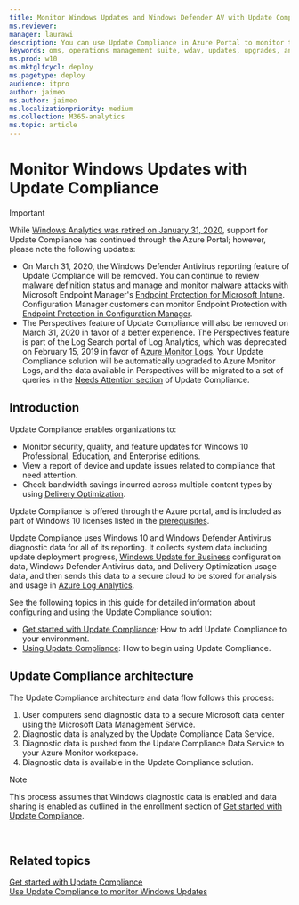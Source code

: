 ```yaml
---
title: Monitor Windows Updates and Windows Defender AV with Update Compliance (Windows 10)
ms.reviewer: 
manager: laurawi
description: You can use Update Compliance in Azure Portal to monitor the progress of updates and key antimalware protection features on devices in your network.
keywords: oms, operations management suite, wdav, updates, upgrades, antivirus, antimalware, signature, log analytics
ms.prod: w10
ms.mktglfcycl: deploy
ms.pagetype: deploy
audience: itpro
author: jaimeo
ms.author: jaimeo
ms.localizationpriority: medium
ms.collection: M365-analytics
ms.topic: article
---
```


# Monitor Windows Updates with Update Compliance

> [!IMPORTANT]
> While [Windows Analytics was retired on January 31, 2020](https://docs.microsoft.com/windows/deployment/update/update-compliance-monitor), support for Update Compliance has continued through the Azure Portal; however, please note the following updates:
>
> * On March 31, 2020, the Windows Defender Antivirus reporting feature of Update Compliance will be removed. You can continue to review malware definition status and manage and monitor malware attacks with Microsoft Endpoint Manager's [Endpoint Protection for Microsoft Intune](https://docs.microsoft.com/mem/intune/fundamentals/help-secure-windows-pcs-with-endpoint-protection-for-microsoft-intune). Configuration Manager customers can monitor Endpoint Protection with [Endpoint Protection in Configuration Manager](https://docs.microsoft.com/configmgr/protect/deploy-use/monitor-endpoint-protection).
> * The Perspectives feature of Update Compliance will also be removed on March 31, 2020 in favor of a better experience. The Perspectives feature is part of the Log Search portal of Log Analytics, which was deprecated on February 15, 2019 in favor of [Azure Monitor Logs](https://docs.microsoft.com/azure/azure-monitor/log-query/log-search-transition). Your Update Compliance solution will be automatically upgraded to Azure Monitor Logs, and the data available in Perspectives will be migrated to a set of queries in the [Needs Attention section](update-compliance-need-attention.md) of Update Compliance.

## Introduction

Update Compliance enables organizations to:

* Monitor security, quality, and feature updates for Windows 10 Professional, Education, and Enterprise editions.
* View a report of device and update issues related to compliance that need attention.
* Check bandwidth savings incurred across multiple content types by using [Delivery Optimization](waas-delivery-optimization.md).

Update Compliance is offered through the Azure portal, and is included as part of Windows 10 licenses listed in the [prerequisites](update-compliance-get-started.md#update-compliance-prerequisites).

Update Compliance uses Windows 10 and Windows Defender Antivirus diagnostic data for all of its reporting. It collects system data including update deployment progress, [Windows Update for Business](waas-manage-updates-wufb.md) configuration data, Windows Defender Antivirus data, and Delivery Optimization usage data, and then sends this data to a secure cloud to be stored for analysis and usage in [Azure Log Analytics](https://docs.microsoft.com/azure/log-analytics/query-language/get-started-analytics-portal).

See the following topics in this guide for detailed information about configuring and using the Update Compliance solution:

- [Get started with Update Compliance](update-compliance-get-started.md): How to add Update Compliance to your environment.
- [Using Update Compliance](update-compliance-using.md): How to begin using Update Compliance.

## Update Compliance architecture

The Update Compliance architecture and data flow follows this process:

1. User computers send diagnostic data to a secure Microsoft data center using the Microsoft Data Management Service.
2. Diagnostic data is analyzed by the Update Compliance Data Service.
3. Diagnostic data is pushed from the Update Compliance Data Service to your Azure Monitor workspace.
4. Diagnostic data is available in the Update Compliance solution.


> [!NOTE]
> This process assumes that Windows diagnostic data is enabled and data sharing is enabled as outlined in the enrollment section of [Get started with Update Compliance](update-compliance-get-started.md).



 
## Related topics

[Get started with Update Compliance](update-compliance-get-started.md)<BR>
[Use Update Compliance to monitor Windows Updates](update-compliance-using.md)

